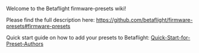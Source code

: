Welcome to the Betaflight firmware-presets wiki!

Please find the full description here:
https://github.com/betaflight/firmware-presets#firmware-presets

Quick start guide on how to add your presets to Betaflight:
[Quick-Start-for-Preset-Authors](Quick-Start-for-Preset-Authors)